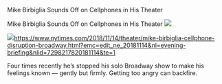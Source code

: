 Mike Birbiglia Sounds Off on Cellphones in His Theater

Mike Birbiglia Sounds Off on Cellphones in His Theater
![](../_resources/f73569fd4a2d459fde23ab70c321a398.png)

![](../_resources/4bf96cb6a1093748bf5b3c429accb9b4.png)https://www.nytimes.com/2018/11/14/theater/mike-birbiglia-cellphone-disruption-broadway.html?emc=edit_ne_20181114&nl=evening-briefing&nlid=7298217820181114&te=1

Four times recently he’s stopped his solo Broadway show to make his feelings known — gently but firmly. Getting too angry can backfire.